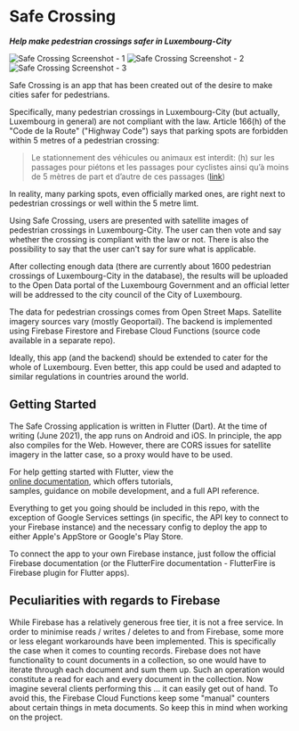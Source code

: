 
# Safe Crossing  
***Help make pedestrian crossings safer in Luxembourg-City***

![Safe Crossing Screenshot - 1](https://github.com/fedus/safe_crossing/blob/develop/screens/iphone_1.png)
![Safe Crossing Screenshot - 2](https://github.com/fedus/safe_crossing/blob/develop/screens/iphone_2.png)
![Safe Crossing Screenshot - 3](https://github.com/fedus/safe_crossing/blob/develop/screens/iphone_3.png)

Safe Crossing is an app that has been created out of the desire to make cities safer for pedestrians.

Specifically, many pedestrian crossings in Luxembourg-City (but actually, Luxembourg in general) are not compliant with the law. Article 166(h) of the "Code de la Route" ("Highway Code") says that parking spots are forbidden within 5 metres of a pedestrian crossing:

> Le stationnement des véhicules ou animaux est interdit: (h) sur les passages pour piétons et les passages pour cyclistes ainsi qu’à moins de 5 mètres de part et d’autre de ces passages ([link](http://legilux.public.lu/eli/etat/leg/code/route/20210515))

In reality, many parking spots, even officially marked ones, are right next to pedestrian crossings or well within the 5 metre limt.

Using Safe Crossing, users are presented with satellite images of pedestrian crossings in Luxembourg-City. The user can then vote and say whether the crossing is compliant with the law or not. There is also the possibility to say that the user can't say for sure what is applicable.

After collecting enough data (there are currently about 1600 pedestrian crossings of Luxembourg-City in the database), the results will be uploaded to the Open Data portal of the Luxembourg Government and an official letter will be addressed to the city council of the City of Luxembourg.

The data for pedestrian crossings comes from Open Street Maps. Satellite imagery sources vary (mostly Geoportail). The backend is implemented using Firebase Firestore and Firebase Cloud Functions (source code available in a separate repo).

Ideally, this app (and the backend) should be extended to cater for the whole of Luxembourg. Even better, this app could be used and adapted to similar regulations in countries around the world.
  
## Getting Started  
The Safe Crossing application is written in Flutter (Dart). At the time of writing (June 2021), the app runs on Android and iOS. In principle, the app also compiles for the Web. However, there are CORS issues for satellite imagery in the latter case, so a proxy would have to be used.
  
For help getting started with Flutter, view the  
[online documentation](https://flutter.dev/docs), which offers tutorials,  
samples, guidance on mobile development, and a full API reference.

Everything to get you going should be included in this repo, with the exception of Google Services settings (in specific, the API key to connect to your Firebase instance) and the necessary config to deploy the app to either Apple's AppStore or Google's Play Store.

To connect the app to your own Firebase instance, just follow the official Firebase documentation (or the FlutterFire documentation - FlutterFire is Firebase plugin for Flutter apps).

## Peculiarities with regards to Firebase
While Firebase has a relatively generous free tier, it is not a free service. In order to minimise reads / writes / deletes to and from Firebase, some more or less elegant workarounds have been implemented. This is specifically the case when it comes to counting records. Firebase does not have functionality to count documents in a collection, so one would have to iterate through each document and sum them up. Such an operation would constitute a read for each and every document in the collection. Now imagine several clients performing this ... it can easily get out of hand. To avoid this, the Firebase Cloud Functions keep some "manual" counters about certain things in meta documents. So keep this in mind when working on the project.
